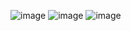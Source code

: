 ![image](https://user-images.githubusercontent.com/89895559/145626874-6d518d68-d9a0-4949-b0ca-5c7ed2398c87.png)
![image](https://user-images.githubusercontent.com/89895559/145626892-8bb6e421-71c2-40d3-87d2-db25e9eaf75e.png)
![image](https://user-images.githubusercontent.com/89895559/145626902-8756d23c-cc6f-44c7-a98b-c3e9ef58b82f.png)
